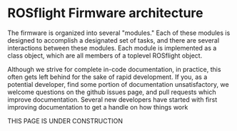 # ROSflight Firmware architecture

The firmware is organized into several "modules."  Each of these modules is designed to accomplish a designated set of tasks, and there are several interactions between these modules.  Each module is implemented as a class object, which are all members of a toplevel ROSflight object.

Although we strive for complete in-code documentation, in practice, this often gets left behind for the sake of rapid development.  If you, as a potential developer, find some portion of documentation unsatisfactory, we welcome questions on the github issues page, and pull requests which improve documentation.  Several new developers have started with first improving documentation to get a handle on how things work

THIS PAGE IS UNDER CONSTRUCTION
